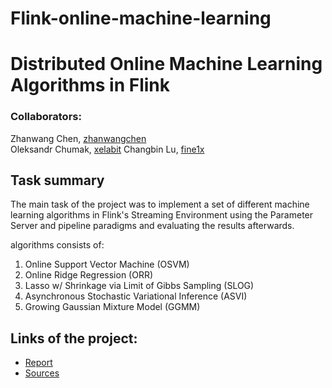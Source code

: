 # Flink-online-machine-learning
# Distributed Online Machine Learning Algorithms in Flink

### Collaborators:  
Zhanwang Chen, [zhanwangchen](https://github.com/zhanwangchen)  
Oleksandr Chumak, [xelabit](https://github.com/xelabit/)
Changbin Lu, [fine1x](https://github.com/fine1x)  

## Task summary  
The main task of the project was to implement a set of different machine learning algorithms in Flink's Streaming Environment using the Parameter Server and pipeline paradigms and evaluating the results afterwards. 

algorithms consists of:

1.  Online Support Vector Machine (OSVM) 
2.  Online Ridge Regression (ORR) 
3.  Lasso w/ Shrinkage via Limit of Gibbs Sampling (SLOG) 
4.  Asynchronous Stochastic Variational Inference (ASVI) 
5.  Growing Gaussian Mixture Model (GGMM) 

## Links of the project:  

* [Report](./FinalReports/issue18OnlineML_report.pdf)  
* [Sources](./Sources/issuse18OnlineMLFlink/) 
